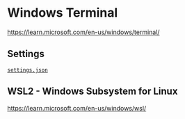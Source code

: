 # Windows Terminal

https://learn.microsoft.com/en-us/windows/terminal/

## Settings

[`settings.json`](settings.json)

## WSL2 - Windows Subsystem for Linux

https://learn.microsoft.com/en-us/windows/wsl/
